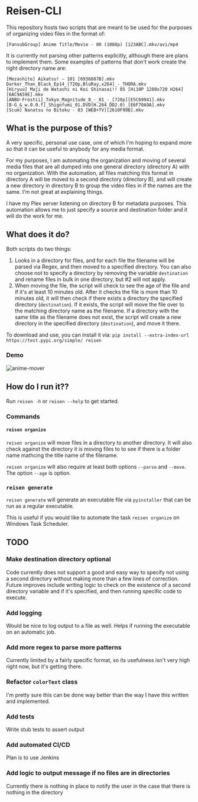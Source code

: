 # Reisen-CLI

This repository hosts two scripts that are meant to be used for the purposes of organizing video files in the format of:

`[FansubGroup] Anime Title/Movie - 00 (1080p) [123ABC].mkv/avi/mp4`

It is currently not parsing other patterns explicitly, although there are plans to implement them. Some examples of patterns that don't work create the right directory name are:

```
[Mezashite] Aikatsu! ‒ 101 [6936887B].mkv
Darker_Than_Black_Ep14_[720p,BluRay,x264]_-_THORA.mkv
[Hiryuu] Maji de Watashi ni Koi Shinasai!! 05 [Hi10P 1280x720 H264] [6AC9A59E].mkv
[ANBU-Frostii]_Tokyo_Magnitude_8_-_01_-_[720p][E5C69941].mkv
[B-G_&_w.0.0.f]_Shigofumi_01.DVD(H.264_DD2.0)_[E6F70A9A].mkv
[Scum] Nanatsu no Bitoku - 03 [WEB+TV][2610F90B].mkv
```

## What is the purpose of this?

A very specific, personal use case, one of which I'm hoping to expand more so that it can be useful to anybody for any media format.

For my purposes, I am automating the organization and moving of several media files that are all dumped into one general directory (directory A) with no organization. With the automation, all files matching this format in directory A will be moved to a second directory (directory B), and will create a new directory in directory B to group the video files in if the names are the same. I'm not great at explaining things.

I have my Plex server listening on directory B for metadata purposes. This automation allows me to just specify a source and destination folder and it will do the work for me.

## What does it do?

Both scripts do two things:

1. Looks in a directory for files, and for each file the filename will be parsed via Regex, and then moved to a specified directory. You can also choose not to specify a directory by removing the variable `destination` and rename files in bulk in one directory, but #2 will not apply.
2. When moving the file, the script will check to see the age of the file and if it's at least 10 minutes old. After it checks the file is more than 10 minutes old, it will then check if there exists a directory the specified directory (`destination`). If it exists, the script will move the file over to the matching directory name as the filename. If a directory with the same title as the filename does not exist, the script will create a new directory in the specified directory (`destination`), and move it there. 

To download and use, you can install it via:
`pip install --extra-index-url https://test.pypi.org/simple/ reisen`

### Demo

![anime-mover](https://i.imgur.com/3K9NSNs.gif)

## How do I run it??

Run `reisen -h` or `reisen --help` to get started.

### Commands

#### `reisen organize` 

`reisen organize` will move files in a directory to another directory. It will also check against the directory it is moving files to to see if there is a folder name mathcing the title name of the filename.

`reisen organize` will also require at least both options `--parse` and `--move`. The option `--age` is option.

### `reisen generate`

`reisen generate` will generate an executable file via `pyinstaller` that can be run as a regular executable.

This is useful if you would like to automate the task `reisen organize` on Windows Task Scheduler.

## TODO 

### Make destination directory optional

Code currently does not support a good and easy way to specify not using a second directory without making more than a few lines of correction. Future improves include writing logic to check on the existence of a second directory variable and if it's specified, and then running specific code to execute.

### Add logging

Would be nice to log output to a file as well. Helps if running the executable on an automatic job.

### Add more regex to parse more patterns

Currently limited by a fairly specific format, so its usefulness isn't very high right now, but it's getting there.

### Refactor `colorText` class

I'm pretty sure this can be done way better than the way I have this written and implemented.

### Add tests

Write stub tests to assert output

### Add automated CI/CD

Plan is to use Jenkins

### Add logic to output message if no files are in directories

Currently there is nothing in place to notify the user in the case that there is nothing in the directory
